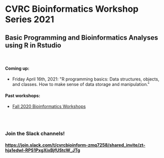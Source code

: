 # CVRC Bioinformatics Workshop Series 2021

## Basic Programming and Bioinformatics Analyses using R in Rstudio


<br>  


#### Coming up:
* Friday April 16th, 2021: "R programming basics: Data structures, objects, and classes. How to make sense of data storage and manipulation."

  
#### Past workshops:
* [Fall 2020 Bioinformatics Workshops](https://github.com/florschlamp/CVRC_NYU_Langone/tree/master/Bioinformatics_Workshop_Series_2020)


##

<br>

### Join the Slack channels! 
#### https://join.slack.com/t/cvrcbioinform-zmq7258/shared_invite/zt-hja1edwl-RPS1PxgXixBjfUStcW_JTg

<br>
